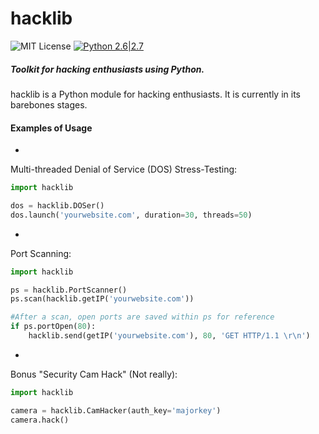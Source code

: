 # hacklib
![MIT License](https://img.shields.io/github/license/mashape/apistatus.svg)
[![Python 2.6|2.7](https://img.shields.io/badge/python-2.6|2.7-yellow.svg)](https://www.python.org/)
##### Toolkit for hacking enthusiasts using Python.
hacklib is a Python module for hacking enthusiasts. It is currently in its barebones stages.

#### Examples of Usage
-
Multi-threaded Denial of Service (DOS) Stress-Testing:
```python
import hacklib

dos = hacklib.DOSer()
dos.launch('yourwebsite.com', duration=30, threads=50)
```
-
Port Scanning:
```python
import hacklib

ps = hacklib.PortScanner()
ps.scan(hacklib.getIP('yourwebsite.com'))

#After a scan, open ports are saved within ps for reference
if ps.portOpen(80):
    hacklib.send(getIP('yourwebsite.com'), 80, 'GET HTTP/1.1 \r\n')
```
-
Bonus "Security Cam Hack" (Not really):

```python
import hacklib

camera = hacklib.CamHacker(auth_key='majorkey')
camera.hack()
```
